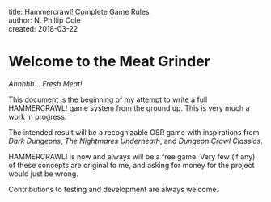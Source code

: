 title: Hammercrawl! Complete Game Rules  
author: N. Phillip Cole  
created: 2018-03-22  

# Welcome to the Meat Grinder

*Ahhhhh... Fresh Meat!*

This document is the beginning of my attempt to write a full HAMMERCRAWL! game system from the ground up. This is very much a work in progress.

The intended result will be a recognizable OSR game with inspirations from *Dark Dungeons*, *The Nightmares Underneath*, and *Dungeon Crawl Classics*.

HAMMERCRAWL! is now and always will be a free game. Very few (if any) of these concepts are original to me, and asking for money for the project would just be wrong.

Contributions to testing and development are always welcome.

